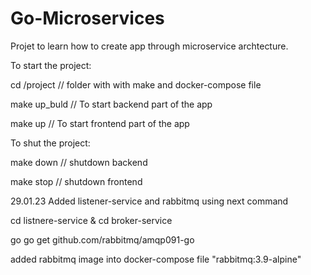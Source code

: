 # Go-Microservices
Projet to learn how to create app through microservice archtecture.

To start the project:


cd /project // folder with with make and docker-compose file 

make up_buld // To start backend part of the app

make up  // To start frontend part of the app


To shut the project:

make down // shutdown backend

make stop // shutdown frontend

29.01.23 
Added listener-service and rabbitmq using next command


cd listnere-service & cd broker-service

go go get github.com/rabbitmq/amqp091-go

added rabbitmq image into docker-compose file
"rabbitmq:3.9-alpine"

